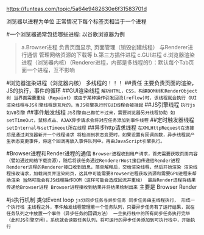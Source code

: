 https://funteas.com/topic/5a64e9482630e6f31583701d




浏览器以进程为单位
正常情况下每个标签页相当于一个进程

#一个浏览器通常包括哪些进程: 以谷歌浏览器为例
> a.Browser进程
	负责页面显示,
	页面管理（销毁创建线程）
	与Renderer进行通信
	管理网络资源的下载等
> b.第三方插件进程
> c.GUI进程
> d.浏览器渲染进程（浏览器内核）（Renderer进程，内部是多线程的!）：默认每个Tab页面一个进程，互不影响


#浏览器渲染进程（浏览器内核）  多线程的！！！
##责任
主要负责页面的渲染，JS的执行，事件的循环
##GUI渲染线程
	```
	解析HTML，CSS，构建DOM树和RenderObject树
	当界面需要重绘（Repaint）或由于某种操作引发回流(reflow)时，该线程就会执行
	GUI渲染线程与JS引擎线程是互斥的，当JS引擎执行时GUI线程会被挂起
	```
##JS引擎线程
	```
	执行js 如V8引擎
	```
##事件触发线程
	```
	JS引擎自己都忙不过来，需要浏览器另开线程协助
	如setTimeOut，鼠标点击、AJAX异步请求会将对应任务添加到事件线程
	```
##定时触发器线程
	```
	setInternal与setTimeout所在线程
	```
##异步http请求线程
	```
	在XMLHttpRequest在连接后是通过浏览器新开一个线程请求
	将检测到状态变更时，如果设置有回调函数，异步线程就产生状态变更事件，将这个回调再放入事件队列中。再由JavaScript引擎执行。
	```

#Browser进程和Render进程的通信
	```
	Browser进程收到用户请求，首先需要获取页面内容（譬如通过网络下载资源），随后将该任务通过RendererHost接口传递给Render进程
	Renderer进程的Renderer接口收到消息，简单解释后，交给渲染线程，然后开始渲染
	渲染线程接收请求，加载网页并渲染网页，这其中可能需要Browser进程获取资源和需要GPU进程来帮助渲染
	当然可能会有JS线程操作DOM（这样可能会造成回流并重绘）
	最后Render进程将结果传递给Browser进程
	Browser进程接收到结果并将结果绘制出来
	```
	主要是 Browser Render

#js执行机制
类似Event loop
	```
	js分同步任务与异步任务
	同步任务由主线程执行， 形成一个执行栈
	主线程之外，事件触发线程管理着一个任务队列，只要异步任务有了运行结果，就在任务队列之中放置一个事件（异步任务的回调方法）
	一旦执行栈中的所有同步任务执行完毕（此时JS引擎空闲），系统就会读取任务队列，将可运行的异步任务添加到可执行栈中，开始执行
	```
